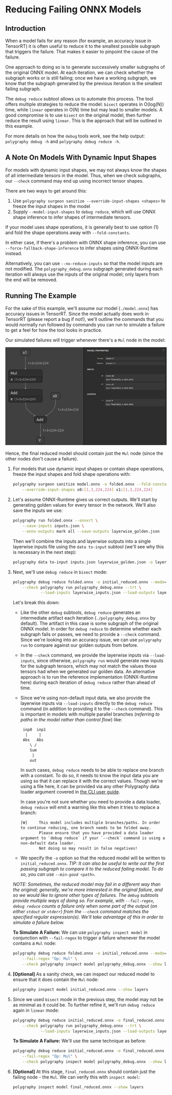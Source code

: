 # Reducing Failing ONNX Models

## Introduction

When a model fails for any reason (for example, an accuracy issue in TensorRT) it is often
useful to reduce it to the smallest possible subgraph that triggers the failure. That makes
it easier to pinpoint the cause of the failure.

One approach to doing so is to generate successively smaller subgraphs of the original ONNX model.
At each iteration, we can check whether the subgraph works or is still failing; once we have a working
subgraph, we know that the subgraph generated by the previous iteration is the smallest failing
subgraph.

The `debug reduce` subtool allows us to automate this process. The tool offers multiple strategies to
reduce the model: `bisect` operates in O(log(N)) time, while `linear` operates in O(N) time but may
lead to smaller models. A good compromise is to use `bisect` on the original model, then further reduce
the result using `linear`. This is the approach that will be outlined in this example.

For more details on how the `debug` tools work, see the help output:
`polygraphy debug -h` and `polygraphy debug reduce -h`.


## A Note On Models With Dynamic Input Shapes

For models with dynamic input shapes, we may not always know the shapes of all intermediate
tensors in the model. Thus, when we check subgraphs, our `--check` command may end up using
incorrect tensor shapes.

There are two ways to get around this:

1. Use `polygraphy surgeon sanitize --override-input-shapes <shapes>` to freeze the input shapes in the model
2. Supply `--model-input-shapes` to `debug reduce`, which will use ONNX shape inference to infer shapes
    of intermediate tensors.

If your model uses shape operations, it is generally best to use option (1) and fold the shape
operations away with `--fold-constants`.

In either case, if there's a problem with ONNX shape inference, you can use
`--force-fallback-shape-inference` to infer shapes using ONNX-Runtime instead.

Alternatively, you can use `--no-reduce-inputs` so that the model inputs are not modified.
The `polygraphy_debug.onnx` subgraph generated during each iteration will always use the inputs
of the original model; only layers from the end will be removed.


## Running The Example

For the sake of this example, we'll assume our model (`./model.onnx`) has accuracy issues
in TensorRT. Since the model actually does work in TensorRT (please report a bug if not!),
we'll outline the commands that you would normally run followed by commands you can run to
simulate a failure to get a feel for how the tool looks in practice.

Our simulated failures will trigger whenever there's a `Mul` node in the model:

![./model.png](./model.png)

Hence, the final reduced model should contain just the `Mul` node (since the other nodes don't cause a failure).

1. For models that use dynamic input shapes or contain shape operations, freeze the input
    shapes and fold shape operations with:

    ```bash
    polygraphy surgeon sanitize model.onnx -o folded.onnx --fold-constants \
        --override-input-shapes x0:[1,3,224,224] x1:[1,3,224,224]
    ```

2. Let's assume ONNX-Runtime gives us correct outputs. We'll start by generating golden
    values for every tensor in the network. We'll also save the inputs we use:

    ```bash
    polygraphy run folded.onnx --onnxrt \
        --save-inputs inputs.json \
        --onnx-outputs mark all --save-outputs layerwise_golden.json
    ```

    Then we'll combine the inputs and layerwise outputs into a single layerwise inputs file
    using the `data to-input` subtool (we'll see why this is necessary in the next step):

    ```bash
    polygraphy data to-input inputs.json layerwise_golden.json -o layerwise_inputs.json
    ```


3. Next, we'll use `debug reduce` in `bisect` mode:

    ```bash
    polygraphy debug reduce folded.onnx -o initial_reduced.onnx --mode=bisect --load-inputs layerwise_inputs.json \
        --check polygraphy run polygraphy_debug.onnx --trt \
                --load-inputs layerwise_inputs.json --load-outputs layerwise_golden.json
    ```

    Let's break this down:

    - Like the other `debug` subtools, `debug reduce` generates an intermediate artifact each iteration
        (`./polygraphy_debug.onnx` by default). The artifact in this case is some subgraph of the original ONNX model.
        In order for `debug reduce` to determine whether each subgraph fails or passes, we need to provide a `--check`
        command. Since we're looking into an accuracy issue, we can use `polygraphy run` to compare against our golden outputs from before.

    - In the `--check` command, we provide the layerwise inputs via `--load-inputs`, since otherwise, `polygraphy run`
        would generate new inputs for the subgraph tensors, which may not match the values those tensors
        had when we generated our golden data. An alternative approach is to run the reference implementation
        (ONNX-Runtime here) during each iteration of `debug reduce` rather than ahead of time.

    - Since we're using non-default input data, we also provide the layerwise inputs via `--load-inputs` directly to the
        `debug reduce` command (in addition to providing it to the `--check` command).
        This is important in models with multiple parallel branches (*referring to paths in the model rather than control flow*) like:
        <!-- Polygraphy Test: Ignore Start -->
        ```
         inp0  inp1
          |     |
         Abs   Abs
            \ /
            Sum
             |
            out
        ```
        In such cases, `debug reduce` needs to be able to replace one branch with a constant.
        To do so, it needs to know the input data you are using so that it can replace it with the correct values.
        Though we're using a file here, it can be provided via any other Polygraphy data loader argument covered in
        [the CLI user guide](../../../../polygraphy/tools/README.md#using-custom-input-data).

        In case you're not sure whether you need to provide a data loader, `debug reduce` will emit a warning like this when it tries to replace a branch:
        ```
        [W]     This model includes multiple branches/paths. In order to continue reducing, one branch needs to be folded away.
                Please ensure that you have provided a data loader argument to `debug reduce` if your `--check` command is using a non-default data loader.
                Not doing so may result in false negatives!
        ```
        <!-- Polygraphy Test: Ignore End -->

    - We specify the `-o` option so that the reduced model will be written to `initial_reduced.onnx`.
        *TIP: It can also be useful to write out the first passing subgraph to compare it to the reduced failing model.*
            *To do so, you can use `--min-good <path>`.*

    *NOTE: Sometimes, the reduced model may fail in a different way than the original; generally, we're more interested*
        *in the original failure, and so we would like to ignore other types of failures. The `debug` subtools provide*
        *multiple ways of doing so. For example, with `--fail-regex`, `debug reduce` counts a failure only*
        *when some part of the output (on either `stdout` or `stderr`) from the `--check` command matches the specified regular expression(s).*
        *We'll take advantage of this in order to simulate a faliure below.*

    **To Simulate A Failure:** We can use `polygraphy inspect model` in conjunction with `--fail-regex` to trigger
    a failure whenever the model contains a `Mul` node:

    ```bash
    polygraphy debug reduce folded.onnx -o initial_reduced.onnx --mode=bisect \
        --fail-regex "Op: Mul" \
        --check polygraphy inspect model polygraphy_debug.onnx --show layers
    ```

4. **[Optional]** As a sanity check, we can inspect our reduced model to ensure that it does contain the `Mul` node:

    ```bash
    polygraphy inspect model initial_reduced.onnx --show layers
    ```

5. Since we used `bisect` mode in the previous step, the model may not be as minimal as it could be.
    To further refine it, we'll run `debug reduce` again in `linear` mode:

    ```bash
    polygraphy debug reduce initial_reduced.onnx -o final_reduced.onnx --mode=linear --load-inputs layerwise_inputs.json \
        --check polygraphy run polygraphy_debug.onnx --trt \
                --load-inputs layerwise_inputs.json --load-outputs layerwise_golden.json
    ```

    **To Simulate A Failure:** We'll use the same technique as before:

    ```bash
    polygraphy debug reduce initial_reduced.onnx -o final_reduced.onnx --mode=linear \
        --fail-regex "Op: Mul" \
        --check polygraphy inspect model polygraphy_debug.onnx --show layers
    ```

6. **[Optional]** At this stage, `final_reduced.onnx` should contain just the failing node - the `Mul`.
    We can verify this with `inspect model`:

    ```bash
    polygraphy inspect model final_reduced.onnx --show layers
    ```
